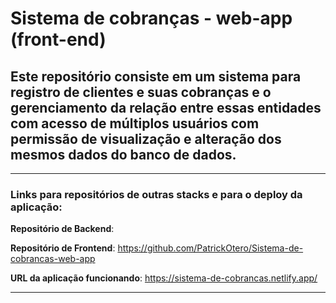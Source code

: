 # Sistema de cobranças - web-app (front-end)

## Este repositório consiste em um sistema para registro de clientes e suas cobranças e o gerenciamento da relação entre essas entidades com acesso de múltiplos usuários com permissão de visualização e alteração dos mesmos dados do banco de dados.
---

 ### Links para repositórios de outras stacks e para o deploy da aplicação:

**Repositório de Backend**:

**Repositório de Frontend**: https://github.com/PatrickOtero/Sistema-de-cobrancas-web-app

**URL da aplicação funcionando**: https://sistema-de-cobrancas.netlify.app/

---
